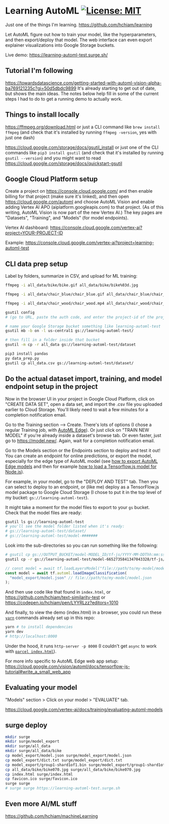 # Learning AutoML [![License: MIT](https://img.shields.io/badge/License-MIT-yellow.svg?style=for-the-badge)](https://github.com/hchiam/learning-template/blob/main/LICENSE)

Just one of the things I'm learning. https://github.com/hchiam/learning

Let AutoML figure out how to train your model, like the hyperparameters, and then export/deploy that model. The web interface can even export explainer visualizations into Google Storage buckets.

Live demo: https://learning-automl-test.surge.sh/

## Tutorial I'm following

https://towardsdatascience.com/getting-started-with-automl-vision-alpha-ba769121235c?gi=50d5dbdc9899 It's already starting to get out of date, but shows the main ideas. The notes below help fill in some of the current steps I had to do to get a running demo to actually work.

## Things to install locally

https://ffmpeg.org/download.html or just a CLI command like `brew install ffmpeg` (and check that it's installed by running `ffmpeg -version`, yes with just one dash)

https://cloud.google.com/storage/docs/gsutil_install or just one of the CLI commands like `pip3 install gsutil` (and check that it's installed by running `gsutil --version`) and you might want to read https://cloud.google.com/storage/docs/quickstart-gsutil

## Google Cloud Platform setup

Create a project on https://console.cloud.google.com/ and then enable billing for that project (make sure it's linked), and then open https://cloud.google.com/automl and choose AutoML Vision and enable adding Vertex AI APO (aiplatform.googleapis.com) to that project. (As of this writing, AutoML Vision is now part of the new Vertex AI.) The key pages are "Datasets", "Training", and "Models" (for model endpoints).

Vertex AI dashboard: https://console.cloud.google.com/vertex-ai?project=YOUR-PROJECT-ID

Example: https://console.cloud.google.com/vertex-ai?project=learning-automl-test

## CLI data prep setup

Label by folders, summarize in CSV, and upload for ML training:

```sh
ffmpeg -i all_data/bike/bike.gif all_data/bike/bike%03d.jpg

ffmpeg -i all_data/chair_blue/chair_blue.gif all_data/chair_blue/chair_blue%03d.jpg

ffmpeg -i all_data/chair_wood/chair_wood.mp4 all_data/chair_wood/chair_wood_%03d.jpg

gsutil config
# (go to URL, paste the auth code, and enter the project-id of the project you set up earlier)

# name your Google Storage bucket something like learning-automl-test
gsutil mb -b on -l us-central1 gs://learning-automl-test/

# then fill in a folder inside that bucket
gsutil -m cp -r all_data gs://learning-automl-test/dataset

pip3 install pandas
py data_prep.py
gsutil cp all_data.csv gs://learning-automl-test/dataset/
```

## Do the actual dataset import, training, and model endpoint setup in the project

Now in the browser UI in your project in Google Cloud Platform, click on "CREATE DATA SET", open a data set, and import the .csv file you uploaded earlier to Cloud Storage. You'll likely need to wait a few minutes for a completion notification email.

Go to the Training section --> Create. There's lots of options (I chose a regular Training job, with [AutoML Edge](https://cloud.google.com/vertex-ai/docs/training/automl-edge-console)). Or just click on "TRAIN NEW MODEL" if you're already inside a dataset's browse tab. Or even faster, just go to https://model.new/. Again, wait for a completion notification email.

Go to the Models section or the Endpoints section to deploy and test it out! You can create an endpoint for online predictions, or export the model, especially for the edge type of AutoML model (see [how to export AutoML Edge models](https://cloud.google.com/vertex-ai/docs/export/export-edge-model) and then for example [how to load a Tensorflow.js model for Node.js](https://www.tensorflow.org/js/guide/save_load#loading_a_tfmodel)).

For example, in your model, go to the "DEPLOY AND TEST" tab. Then you can select to deploy to an endpoint, or (like me) deploy as a TensorFlow.js model package to Google Cloud Storage (I chose to put it in the top level of my bucket: `gs://learning-automl-test`).

It might take a moment for the model files to export to your `gs` bucket. Check that the model files are ready:

```sh
gsutil ls gs://learning-automl-test
# you'll see the model folder listed when it's ready:
# gs://learning-automl-test/dataset/
# gs://learning-automl-test/model-#######
```

Look into the sub-directories so you can run something like the following:

```sh
# gsutil cp gs://OUTPUT_BUCKET/model-MODEL_ID/tf-js/YYYY-MM-DDThh:mm:ss.sssZ/ ./download_dir
gsutil cp -r gs://learning-automl-test/model-6652735841347043328/tf-js/2021-11-28T20:21:28.935523Z/* model_export
```

```js
// const model = await tf.loadLayersModel("file://path/to/my-model/model.json");
const model = await tf.automl.loadImageClassification(
  "model_export/model.json" // file://path/to/my-model/model.json
);
```

And then use code like that found in `index.html`, or https://github.com/hchiam/text-similarity-test or https://codepen.io/hchiam/pen/LYYRLzz?editors=1010

And finally, to view the demo (index.html) in a browser, you could run these [`yarn`](https://github.com/hchiam/learning-yarn) commands already set up in this repo:

```sh
yarn # to install dependencies
yarn dev
# http://localhost:8000
```

Under the hood, it runs `http-server -p 8000` (I couldn't get `async` to work with [`parcel index.html`](https://github.com/hchiam/learning-parcel)).

For more info specific to AutoML Edge web app setup: https://cloud.google.com/vision/automl/docs/tensorflow-js-tutorial#write_a_small_web_app

## Evaluating your model

"Models" section > Click on your model > "EVALUATE" tab.

https://cloud.google.com/vertex-ai/docs/training/evaluating-automl-models

## surge deploy

```sh
mkdir surge
mkdir surge/model_export
mkdir surge/all_data
mkdir surge/all_data/bike
cp model_export/model.json surge/model_export/model.json
cp model_export/dict.txt surge/model_export/dict.txt
cp model_export/group1-shard1of1.bin surge/model_export/group1-shard1of1.bin
cp all_data/bike/bike070.jpg surge/all_data/bike/bike070.jpg
cp index.html surge/index.html
cp favicon.ico surge/favicon.ico
surge surge
# surge surge https://learning-automl-test.surge.sh
```

## Even more AI/ML stuff

https://github.com/hchiam/machineLearning
